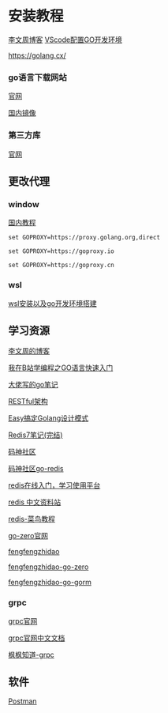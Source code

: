 # 安装教程

[李文周博客](https://www.liwenzhou.com/posts/Go/install/)
[VScode配置GO开发环境](https://blog.csdn.net/didine/article/details/142755652)

https://golang.cx/

### go语言下载网站

[官网](https://go.dev/)

[国内镜像](https://studygolang.com/dl)

### 第三方库

[官网](https://pkg.go.dev/)


## 更改代理

### window

[国内教程](https://goproxy.cn/)

`set GOPROXY=https://proxy.golang.org,direct`

`set GOPROXY=https://goproxy.io`

`set GOPROXY=https://goproxy.cn`

### wsl

[wsl安装以及go开发环境搭建](https://www.cnblogs.com/jye159X/p/17581907.html)

## 学习资源

[李文周的博客](https://www.liwenzhou.com/posts/Go/golang-menu/)

[我在B站学编程之GO语言快速入门](https://www.bilibili.com/read/readlist/rl677679?spm_id_from=333.1369.opus.module_collection.click)

[大佬写的go笔记](https://gitee.com/moxi159753/LearningNotes/tree/master/Golang)

[RESTful架构](https://www.ruanyifeng.com/blog/2011/09/restful.html)

[Easy搞定Golang设计模式](https://www.yuque.com/aceld/lfhu8y/rg6nsf)

[Redis7笔记(完结)](https://blog.csdn.net/m0_55993923/article/details/129718974)

[码神社区](https://www.mszlu.com/)

[码神社区go-redis](https://www.mszlu.com/docs/go/go-redis/01/01.html#_1-%E5%85%A5%E9%97%A8%E6%A1%88%E4%BE%8B)

[redis在线入门，学习使用平台](http://try.redis.io/)

[redis 中文资料站](http://www.redis.cn/)

[redis-菜鸟教程](https://www.runoob.com/redis/redis-tutorial.html)

[go-zero官网](https://go-zero.dev/docs/concepts/overview)

[fengfengzhidao](https://docs.fengfengzhidao.com/#/?id=fengfeng-docs-%e6%9e%ab%e6%9e%ab%e7%9f%a5%e9%81%93%e5%ae%98%e6%96%b9%e6%96%87%e6%a1%a3)

[fengfengzhidao-go-zero](http://www.fengfengzhidao.com/article/JdnccYsBEG4v2tWkF203)

[fengfengzhidao-go-gorm](https://www.fengfengzhidao.com/special/4/56)

### grpc

[grpc官网](https://grpc.io/)

[grpc官网中文文档](https://doc.oschina.net/grpc)

[枫枫知道-grpc](https://docs.fengfengzhidao.com/#/docs/grpc%E6%96%87%E6%A1%A3/1.grpc%E5%AE%89%E8%A3%85?id=%e7%bc%96%e5%86%99protobuf%e6%96%87%e4%bb%b6)

## 软件

[Postman](https://www.getpostman.com/)
